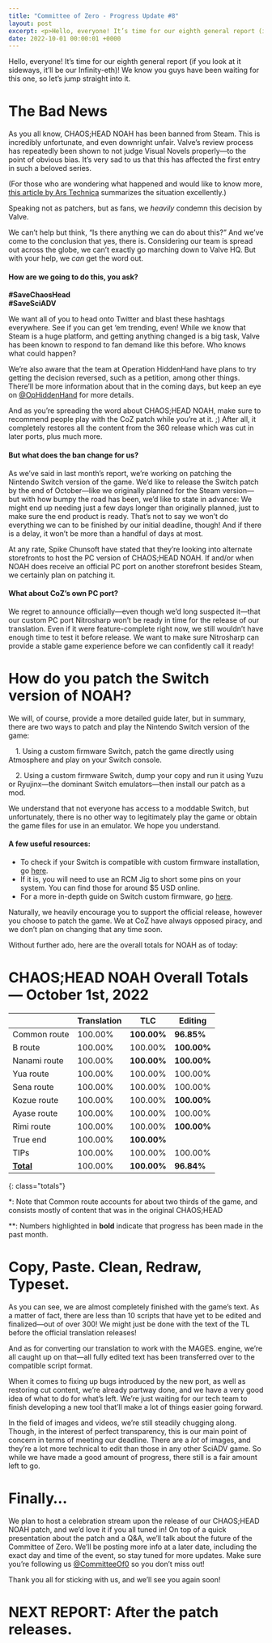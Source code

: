 ```yaml
---
title: "Committee of Zero - Progress Update #8"
layout: post
excerpt: <p>Hello, everyone! It’s time for our eighth general report (if you look at it sideways, it’ll be our Infinity-eth)! We know you guys have been waiting for this one, so let’s jump straight into it.</p>
date: 2022-10-01 00:00:01 +0000
---
```


Hello, everyone! It’s time for our eighth general report (if you look at it sideways, it’ll be our Infinity-eth)! We know you guys have been waiting for this one, so let’s jump straight into it.

# The Bad News

As you all know, CHAOS;HEAD NOAH has been banned from Steam. This is incredibly unfortunate, and even downright unfair. Valve’s review process has repeatedly been shown to not judge Visual Novels properly—to the point of obvious bias. It’s very sad to us that this has affected the first entry in such a beloved series.

(For those who are wondering what happened and would like to know more, [this article by Ars Technica](https://arstechnica.com/gaming/2022/09/nintendoes-what-valve-dont-game-barred-from-steam-will-launch-on-switch/) summarizes the situation excellently.)

Speaking not as patchers, but as fans, we _heavily_ condemn this decision by Valve.

We can’t help but think, “Is there anything we can do about this?” And we’ve come to the conclusion that yes, there is. Considering our team is spread out across the globe, we can’t exactly go marching down to Valve HQ. But with your help, we _can_ get the word out.

#### How are we going to do this, you ask?

**#SaveChaosHead**<br>
**#SaveSciADV**

We want all of you to head onto Twitter and blast these hashtags everywhere. See if you can get ‘em trending, even! While we know that Steam is a huge platform, and getting anything changed is a big task, Valve has been known to respond to fan demand like this before. Who knows what could happen?

We’re also aware that the team at Operation HiddenHand have plans to try getting the decision reversed, such as a petition, among other things. There’ll be more information about that in the coming days, but keep an eye on [@OpHiddenHand](https://x.com/ophiddenhand) for more details.

And as you’re spreading the word about CHAOS;HEAD NOAH, make sure to recommend people play with the CoZ patch while you’re at it. ;) After all, it completely restores all the content from the 360 release which was cut in later ports, plus much more.

#### But what does the ban change for us?

As we’ve said in last month’s report, we’re working on patching the Nintendo Switch version of the game. We’d like to release the Switch patch by the end of October—like we originally planned for the Steam version—but with how bumpy the road has been, we’d like to state in advance: We might end up needing just a few days longer than originally planned, just to make sure the end product is ready. That’s not to say we won’t do everything we can to be finished by our initial deadline, though! And if there is a delay, it won’t be more than a handful of days at most.

At any rate, Spike Chunsoft have stated that they’re looking into alternate storefronts to host the PC version of CHAOS;HEAD NOAH. If and/or when NOAH does receive an official PC port on another storefront besides Steam, we certainly plan on patching it.

#### What about CoZ’s own PC port?

We regret to announce officially—even though we’d long suspected it—that our custom PC port Nitrosharp won’t be ready in time for the release of our translation. Even if it were feature-complete right now, we still wouldn’t have enough time to test it before release. We want to make sure Nitrosharp can provide a stable game experience before we can confidently call it ready!

# How do you patch the Switch version of NOAH?

We will, of course, provide a more detailed guide later, but in summary, there are two ways to patch and play the Nintendo Switch version of the game:

&emsp;1. Using a custom firmware Switch, patch the game directly using Atmosphere and play on your Switch console.

&emsp;2. Using a custom firmware Switch, dump your copy and run it using Yuzu or Ryujinx—the dominant Switch emulators—then install our patch as a mod.

We understand that not everyone has access to a moddable Switch, but unfortunately, there is no other way to legitimately play the game or obtain the game files for use in an emulator. We hope you understand.

#### A few useful resources:

- To check if your Switch is compatible with custom firmware installation, go [here](https://ismyswitchpatched.com/).
- If it is, you will need to use an RCM Jig to short some pins on your system. You can find those for around $5 USD online.
- For a more in-depth guide on Switch custom firmware, go [here](https://nh-server.github.io/switch-guide/).

Naturally, we heavily encourage you to support the official release, however you choose to patch the game. We at CoZ have always opposed piracy, and we don’t plan on changing that any time soon.

Without further ado, here are the overall totals for NOAH as of today:

# CHAOS;HEAD NOAH Overall Totals — October 1st, 2022

|                  | **Translation** | **TLC**     | **Editing** |
| ---------------- | --------------- | ----------- | ----------- |
| Common route     | 100.00%         | **100.00%** | **96.85%**  |
| B route          | 100.00%         | 100.00%     | **100.00%** |
| Nanami route     | 100.00%         | **100.00%** | **100.00%** |
| Yua route        | 100.00%         | 100.00%     | 100.00%     |
| Sena route       | 100.00%         | 100.00%     | 100.00%     |
| Kozue route      | 100.00%         | 100.00%     | **100.00%** |
| Ayase route      | 100.00%         | 100.00%     | 100.00%     |
| Rimi route       | 100.00%         | 100.00%     | **100.00%** |
| True end         | 100.00%         | **100.00%** |             |
| TIPs             | 100.00%         | 100.00%     | 100.00%     |
| **<u>Total</u>** | 100.00%         | **100.00%** | **96.84%**  |

{: class="totals"}

\*: Note that Common route accounts for about two thirds of the game, and consists mostly of content that was in the original CHAOS;HEAD

\*\*: Numbers highlighted in **bold** indicate that progress has been made in the past month.

# Copy, Paste. Clean, Redraw, Typeset.

As you can see, we are almost completely finished with the game’s text. As a matter of fact, there are less than 10 scripts that have yet to be edited and finalized—out of over 300! We might just be done with the text of the TL before the official translation releases!

And as for converting our translation to work with the MAGES. engine, we’re all caught up on that—all fully edited text has been transferred over to the compatible script format.

When it comes to fixing up bugs introduced by the new port, as well as restoring cut content, we’re already partway done, and we have a very good idea of what to do for what’s left. We’re just waiting for our tech team to finish developing a new tool that’ll make a lot of things easier going forward.

In the field of images and videos, we’re still steadily chugging along. Though, in the interest of perfect transparency, this is our main point of concern in terms of meeting our deadline. There are a _lot_ of images, and they’re a lot more technical to edit than those in any other SciADV game. So while we have made a good amount of progress, there still is a fair amount left to go.

# Finally…

We plan to host a celebration stream upon the release of our CHAOS;HEAD NOAH patch, and we’d love it if you all tuned in! On top of a quick presentation about the patch and a Q&A, we’ll talk about the future of the Committee of Zero. We’ll be posting more info at a later date, including the exact day and time of the event, so stay tuned for more updates. Make sure you’re following us [@CommitteeOf0](https://x.com/CommitteeOf0) so you don’t miss out!

Thank you all for sticking with us, and we’ll see you again soon!

# NEXT REPORT: After the patch releases.
